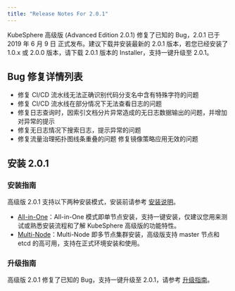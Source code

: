 ```yaml
---
title: "Release Notes For 2.0.1"
---
```


KubeSphere 高级版 (Advanced Edition 2.0.1) 修复了已知的 Bug，2.0.1 已于 2019 年 6 月 9 日 正式发布。建议下载并安装最新的 2.0.1 版本，若您已经安装了 1.0.x 或 2.0.0 版本，请下载 2.0.1 版本的 Installer，支持一键升级至 2.0.1。

## Bug 修复详情列表

- 修复 CI/CD 流水线无法正确识别代码分支名中含有特殊字符的问题
- 修复 CI/CD 流水线在部分情况下无法查看日志的问题
- 修复日志查询时，因索引文档分片异常造成的无日志数据输出的问题，并增加对异常的提示
- 修复无日志情况下搜索日志，提示异常的问题
- 修复流量治理拓扑图线条重叠的问题 修复镜像策略应用无效的问题


## 安装 2.0.1

### 安装指南

高级版 2.0.1 支持以下两种安装模式，安装前请参考 [安装说明](../../installation/intro)。

- [All-in-One](../../installation/all-in-one)：All-in-One 模式即单节点安装，支持一键安装，仅建议您用来测试或熟悉安装流程和了解 KubeSphere 高级版的功能特性。
- [Multi-Node](../../installation/multi-node)：Multi-Node 即多节点集群安装，高级版支持 master 节点和 etcd 的高可用，支持在正式环境安装和使用。

### 升级指南

高级版 2.0.1 修复了已知的 Bug，支持一键升级至 2.0.1，请参考 [升级指南](../../installation/upgrade)。